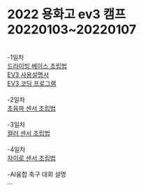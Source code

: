 # 2022 용화고 ev3 캠프 20220103~20220107
<br>-1일차
<br>[드라이빙 베이스 조립법](https://education.lego.com/v3/assets/blt293eea581807678a/bltdb0d9e7188f73df5/5ec7bfb29b2ffb61d5c8091a/ev3-rem-driving-base.pdf)
<br>[EV3 사용설명서](https://www.lego.com/cdn/cs/set/assets/bltf4e71cba34b6b00d/User_Guide_LEGO_MINDSTORMS_EV3_11_All_KO.pdf)
<br>[EV3 코딩 프로그램](https://education.lego.com/ko-kr/downloads/mindstorms-ev3/software)
<br>
<br>-2일차
<br>[초음파 센서 조립법](https://education.lego.com/v3/assets/blt293eea581807678a/bltedef29b6f889ec04/5ec7bfe42de1237ddb71fd6a/ev3-ultrasonic-sensor-driving-base.pdf)
<br>
<br>-3일차
<br>[컬러 센서 조립법](https://education.lego.com/v3/assets/blt293eea581807678a/bltf0abfd3aebba904b/5ec7c0f300455b25665ae803/ev3-rem-color-sensor-down-driving-base.pdf)
<br>
<br>-4일차
<br>[자이로 센서 조립법](https://education.lego.com/v3/assets/blt293eea581807678a/blt51ab0df04cfb5661/5ec7c14c1df2000f9ba978ef/ev3-gyro-sensor-driving-base.pdf)
<br>
<br>-AI융합 축구 대회 설명
<br>...
